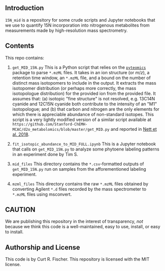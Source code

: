 ## Introduction
`15N_mid` is a repository for some crude scripts and Jupyter notebooks that we use to quantify 15N incorporation into nitrogenous metabolites from measurements made by high-resolution mass spectrometry.

## Contents

This repo contains:

1. `get_MID_15N.py` 
  This is a Python script that relies on the [`pyteomics`](https://pypi.org/project/pyteomics/) package to parse `*.mzML` files.  It takes in an ion structure (or _m_/_z_), a retention time window, an `*.mzML` file, and a bound on the number of distinct mass isotopomers to include in the output.  It extracts the mass isotopomer distribution (or perhaps more correctly, the mass isotopologue distribution) for the provided ion from the provided file.  It assumes that: (a) isotopic "fine structure" is not resolved, e.g. 13C14N cyanide and 12C15N cyanide both contribute to the intensity of an "M1" isotopologue; and (b) that carbon and nitrogen are the only elements for which there is appreciable abundance of non-standard isotopes.  This script is a very lightly modified version of a similar script available at `https://github.com/Stanford-ChEMH-MCAC/d2o_metabolomics/blob/master/get_MID.py` and reported in [Nett et al. 2018](https://aiche.onlinelibrary.wiley.com/doi/abs/10.1002/aic.16413).
  
2. `fit_isotopic_abundance_to_MID_FULL.ipynb`
  This is a Jupyter notebook that calls on `get_MID_15N.py` to analyze some phytoene labeling patterns in an experiment done by Tim S.
  
3. `mid_files`
  This directory contains the `*.csv`-formatted outputs of `get_MID_15N.py` run on samples from the afforementioned labeling experiment.
  
4. `mzml_files`
  This directory contains the raw `*.mzML` files obtained by converting Agilent `*.d` files recorded by the mass spectrometer to `*.mzML` files using msconvert.
  
## CAUTION

We are publishing this repository in the interest of transparency, *not* because we think this code is a well-maintained, easy to use, install, or easy to install.  

## Authorship and License

This code is by Curt R. Fischer.  This repository is licensed with the MIT license.

